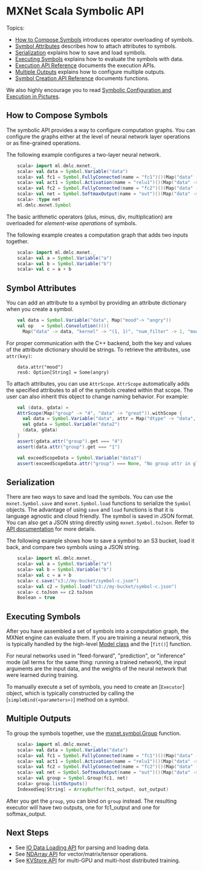 # MXNet Scala Symbolic API

Topics:

* [How to Compose Symbols](#overloaded-operators) introduces operator overloading of symbols.
* [Symbol Attributes](#symbol-attributes) describes how to attach attributes to symbols.
* [Serialization](#serialization) explains how to save and load symbols.
* [Executing Symbols](#executing-symbols) explains how to evaluate the symbols with data.
* [Execution API Reference](http://mxnet.io/api/scala/docs/index.html#ml.dmlc.mxnet.Executor) documents the execution APIs.
* [Multiple Outputs](#multiple-outputs) explains how to configure multiple outputs.
* [Symbol Creation API Reference](http://mxnet.io/api/scala/docs/index.html#ml.dmlc.mxnet.Symbol) documents functions.

We also highly encourage you to read [Symbolic Configuration and Execution in Pictures](symbol_in_pictures.md).

## How to Compose Symbols

The symbolic API provides a way to configure computation graphs.
You can configure the graphs either at the level of neural network layer operations or as fine-grained operations.

The following example configures a two-layer neural network.

```scala
    scala> import ml.dmlc.mxnet._
    scala> val data = Symbol.Variable("data")
    scala> val fc1 = Symbol.FullyConnected(name = "fc1")()(Map("data" -> data, "num_hidden" -> 128))
    scala> val act1 = Symbol.Activation(name = "relu1")()(Map("data" -> fc1, "act_type" -> "relu"))
    scala> val fc2 = Symbol.FullyConnected(name = "fc2")()(Map("data" -> act1, "num_hidden" -> 64))
    scala> val net = Symbol.SoftmaxOutput(name = "out")()(Map("data" -> fc2))
    scala> :type net
    ml.dmlc.mxnet.Symbol
```

The basic arithmetic operators (plus, minus, div, multiplication) are overloaded for
*element-wise operations* of symbols.

The following example creates a computation graph that adds two inputs together.

```scala
    scala> import ml.dmlc.mxnet._
    scala> val a = Symbol.Variable("a")
    scala> val b = Symbol.Variable("b")
    scala> val c = a + b
```

## Symbol Attributes

You can add an attribute to a symbol by providing an attribute dictionary when you create a symbol.

```scala
    val data = Symbol.Variable("data", Map("mood"-> "angry"))
    val op   = Symbol.Convolution()()(
      Map("data" -> data, "kernel" -> "(1, 1)", "num_filter" -> 1, "mood"-> "so so"))
```
For proper communication with the C++ backend, both the key and values of the attribute dictionary should be strings. To retrieve the attributes, use `attr(key)`:

```
    data.attr("mood")
    res6: Option[String] = Some(angry)
```

To attach attributes, you can use ```AttrScope```. ```AttrScope``` automatically adds the specified attributes to all of the symbols created within that scope. The user can also inherit this object to change naming behavior. For example:

```scala
    val (data, gdata) =
    AttrScope(Map("group" -> "4", "data" -> "great")).withScope {
      val data = Symbol.Variable("data", attr = Map("dtype" -> "data", "group" -> "1"))
      val gdata = Symbol.Variable("data2")
      (data, gdata)
    }
    assert(gdata.attr("group").get === "4")
    assert(data.attr("group").get === "1")

    val exceedScopeData = Symbol.Variable("data3")
    assert(exceedScopeData.attr("group") === None, "No group attr in global attr scope")
```  

## Serialization

There are two ways to save and load the symbols. You can use the `mxnet.Symbol.save` and `mxnet.Symbol.load` functions to serialize the ```Symbol``` objects.
The advantage of using `save` and `load` functions is that it is language agnostic and cloud friendly.
The symbol is saved in JSON format. You can also get a JSON string directly using `mxnet.Symbol.toJson`.
Refer to [API documentation](http://mxnet.io/api/scala/docs/index.html#ml.dmlc.mxnet.Symbol) for more details.

The following example shows how to save a symbol to an S3 bucket, load it back, and compare two symbols using a JSON string.

```scala
    scala> import ml.dmlc.mxnet._
    scala> val a = Symbol.Variable("a")
    scala> val b = Symbol.Variable("b")
    scala> val c = a + b
    scala> c.save("s3://my-bucket/symbol-c.json")
    scala> val c2 = Symbol.load("s3://my-bucket/symbol-c.json")
    scala> c.toJson == c2.toJson
    Boolean = true
```

## Executing Symbols

After you have assembled a set of symbols into a computation graph, the MXNet engine can evaluate them.
If you are training a neural network, this is typically
handled by the high-level [Model class](model.md) and the [`fit()`] function.

For neural networks used in "feed-forward", "prediction", or "inference" mode (all terms for the same
thing: running a trained network), the input arguments are the
input data, and the weights of the neural network that were learned during training.  

To manually execute a set of symbols, you need to create an [`Executor`] object,
which is typically constructed by calling the [`simpleBind(<parameters>)`] method on a symbol.  

## Multiple Outputs

To group the symbols together, use the [mxnet.symbol.Group](#mxnet.symbol.Group) function.

```scala
    scala> import ml.dmlc.mxnet._
    scala> val data = Symbol.Variable("data")
    scala> val fc1 = Symbol.FullyConnected(name = "fc1")()(Map("data" -> data, "num_hidden" -> 128))
    scala> val act1 = Symbol.Activation(name = "relu1")()(Map("data" -> fc1, "act_type" -> "relu"))
    scala> val fc2 = Symbol.FullyConnected(name = "fc2")()(Map("data" -> act1, "num_hidden" -> 64))
    scala> val net = Symbol.SoftmaxOutput(name = "out")()(Map("data" -> fc2))
    scala> val group = Symbol.Group(fc1, net)
    scala> group.listOutputs()
    IndexedSeq[String] = ArrayBuffer(fc1_output, out_output)
```

After you get the ```group```, you can bind on ```group``` instead.
The resulting executor will have two outputs, one for fc1_output and one for softmax_output.

## Next Steps
* See [IO Data Loading API](io.md) for parsing and loading data.
* See [NDArray API](ndarray.md) for vector/matrix/tensor operations.
* See [KVStore API](kvstore.md) for multi-GPU and multi-host distributed training.
